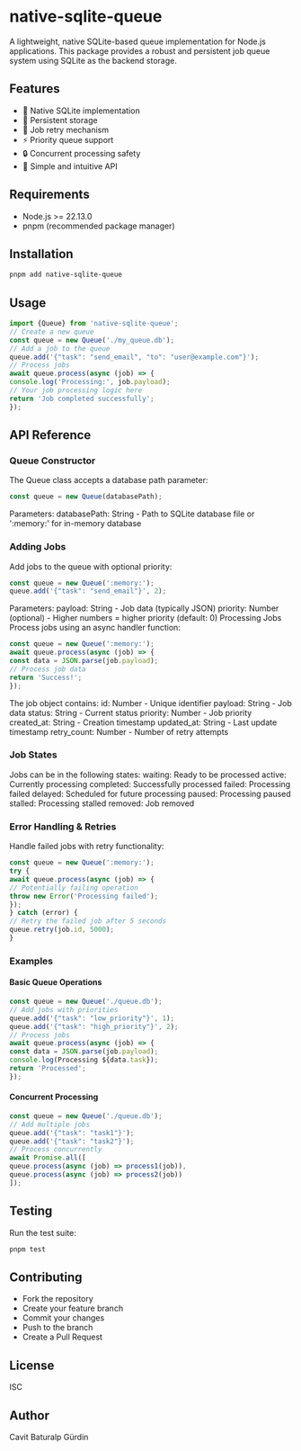 # native-sqlite-queue

A lightweight, native SQLite-based queue implementation for Node.js applications. This package provides a robust and persistent job queue system using SQLite as the backend storage.

## Features

- 🚀 Native SQLite implementation
- 💪 Persistent storage
- 🔄 Job retry mechanism
- ⚡ Priority queue support
- 🔒 Concurrent processing safety
- 🎯 Simple and intuitive API

## Requirements

- Node.js >= 22.13.0
- pnpm (recommended package manager)

## Installation
```bash
pnpm add native-sqlite-queue
```

## Usage

```ts
import {Queue} from 'native-sqlite-queue';
// Create a new queue
const queue = new Queue('./my_queue.db');
// Add a job to the queue
queue.add('{"task": "send_email", "to": "user@example.com"}');
// Process jobs
await queue.process(async (job) => {
console.log('Processing:', job.payload);
// Your job processing logic here
return 'Job completed successfully';
});
```

## API Reference

### Queue Constructor
The Queue class accepts a database path parameter:
```ts
const queue = new Queue(databasePath);
```

Parameters:
databasePath: String - Path to SQLite database file or ':memory:' for in-memory database

### Adding Jobs
Add jobs to the queue with optional priority:
```ts
const queue = new Queue(':memory:');
queue.add('{"task": "send_email"}', 2);
```

Parameters:
payload: String - Job data (typically JSON)
priority: Number (optional) - Higher numbers = higher priority (default: 0)
Processing Jobs
Process jobs using an async handler function:
```ts
const queue = new Queue(':memory:');
await queue.process(async (job) => {
const data = JSON.parse(job.payload);
// Process job data
return 'Success!';
});
```

The job object contains:
id: Number - Unique identifier
payload: String - Job data
status: String - Current status
priority: Number - Job priority
created_at: String - Creation timestamp
updated_at: String - Last update timestamp
retry_count: Number - Number of retry attempts

### Job States
Jobs can be in the following states:
waiting: Ready to be processed
active: Currently processing
completed: Successfully processed
failed: Processing failed
delayed: Scheduled for future processing
paused: Processing paused
stalled: Processing stalled
removed: Job removed

### Error Handling & Retries
Handle failed jobs with retry functionality:
```ts
const queue = new Queue(':memory:');
try {
await queue.process(async (job) => {
// Potentially failing operation
throw new Error('Processing failed');
});
} catch (error) {
// Retry the failed job after 5 seconds
queue.retry(job.id, 5000);
}
```

### Examples

#### Basic Queue Operations
```ts
const queue = new Queue('./queue.db');
// Add jobs with priorities
queue.add('{"task": "low_priority"}', 1);
queue.add('{"task": "high_priority"}', 2);
// Process jobs
await queue.process(async (job) => {
const data = JSON.parse(job.payload);
console.log(Processing ${data.task});
return 'Processed';
});
```

#### Concurrent Processing
```ts
const queue = new Queue('./queue.db');
// Add multiple jobs
queue.add('{"task": "task1"}');
queue.add('{"task": "task2"}');
// Process concurrently
await Promise.all([
queue.process(async (job) => process1(job)),
queue.process(async (job) => process2(job))
]);
```

## Testing
Run the test suite:
```bash
pnpm test
```

## Contributing
- Fork the repository
- Create your feature branch
- Commit your changes
- Push to the branch
- Create a Pull Request

## License
ISC

## Author
Cavit Baturalp Gürdin
